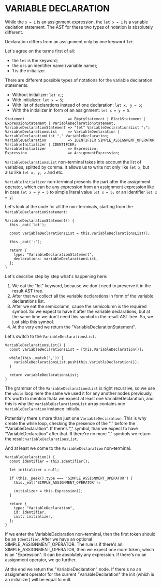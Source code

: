 # VARIABLE DECLARATION

While the `x = 1` is an assignment expression, the `let x = 1` is a variable declation statement. The AST for these two types of notation is absolutely different.

Declaration differs from an assignment only by one keyword `let`.

Let's agree on the terms first of all:
- the `let` is the keyword;
- the x is an identifier name (variable name);
- 1 is the initializer.

There are different possible types of notations for the variable declaration statements:

- Without initializer: `let x;`;
- With initializer: `let x = 5`;
- With list of declarations instead of one declaration: `let x, y = 5`;
- With the initializer in form of an assignment: `let x = y = 5`.

```
Statement                    => EmptyStatement | BlockStatement | ExpressionStatement | VariableDeclarationStatement;
VariableDeclarationStatement => "let" VariableDeclarationsList ";";
VariableDeclarationsList     => VariableDeclaration | VariableDeclarationList "," VariableDeclaration;
VariableDeclaration          => IDENTIFIER SIMPLE_ASSIGNMENT_OPERATOR VariableInitializer | IDENTIFIER;
VariableInitializer          => Expression;
Expression                   => AssignmentExpression;
```

`VariableDeclarationsList` non-terminal takes into account the list of variables, splitted by comma. It allows us to write not only like `let x`, but also like `let x, y, z` and etc.

`VariableInitializer` non-terminal presents the part after the assignment operator, which can be any expression from an assignment expression like in case `let x = y = 5` to simple literal value `let x = 5;` or an identifier `let x = y`;

Let's look at the code for all the non-terminals, starting from the `VariableDeclarationStatement`:

```
VariableDeclarationStatement() {
  this._eat('let');

  const variableDeclarationsList = this.VariableDeclarationsList();

  this._eat(';');

  return {
    type: "VariableDeclarationStatement",
    declarations: variableDeclarationsList,
  };  
}
```

Let's describe step by step what's happening here:
1. We eat the "let" keyword, because we don't need to preserve it in the result AST tree.
2. After that we collect all the variable declarations in form of the variable declarations list.
3. After we eat the semicolumn, cause the semicolumn is the required symbol. So we expect to have it after the variable declarations, but at the same time we don't need this symbol in the result AST tree. So, we just skip this symbol.
4. At the very end we return the "VariableDeclarationStatement".

Let's switch to the `VariableDeclarationsList`.

```
VariableDeclarationsList() {
  const variableDeclarationsList = [this.VariableDeclaration()];
  
  while(this._match(',')) {
    variableDeclarationsList.push(this.VariableDeclaration());
  }   

  return variableDeclarationsList;
}
```

The grammar of the `VariableDeclarationsList` is right recursive, so we use the `while` loop here the same we used it for any another nodes previously.
It's worth to mention thata we expect at least one VariableDeclaration, and this is why the `variableDeclarationsList` array contains one `VariableDeclaration` instance initially.

Potentially there's more than just one `VariableDeclaration`. This is why create the while loop, checking the presence of the "," before the "VariableDeclaration". If there's "," symbol, than we expect to have "VariableDeclaration" after that. If there're no more "," symbols we return the result `variableDeclarationsList`.

And at least we come to the `VariableDeclaration` non-terminal.

```
VariableDeclaration() {
  const identifier = this.Identifier();

  let initializer = null;

  if (this._peek().type === 'SIMPLE_ASSIGNMENT_OPERATOR') {
    this._eat('SIMPLE_ASSIGNMENT_OPERATOR');

    initializer = this.Expression();
  }   

  return {
    type: "VariableDeclaration",
    id: identifier,
    init: initializer,
  };
}
```

If we enter the VariableDeclaration non-terminal, then the first token should be an `Identifier`. After we have an optional SIMPLE_ASSIGNMENT_OPERATOR. The rule is if there's an SIMPLE_ASSIGNMENT_OPERATOR, then we expect one more token, which is an "Expression". It can be absolutely any expression. If there's no an assignment operator, we go further.

At the end we return the "VariableDeclaration" node. If there's no an assignment operator for the current "VariableDeclaration" the init (which is an initializer) will be equal to null.

